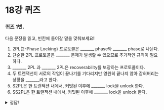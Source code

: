 # 18강 퀴즈

### 퀴즈 1번.

다음 문장을 읽고, 빈칸에 들어갈 말을 맞춰보세요!

1. 2PL(2-Phase Locking) 프로토콜은 _______ phase와 _______ phase로 나뉜다.
2. 단순한 2PL 프로토콜은 _______ 문제가 발생할 수 있으므로 추가적인 규칙이 필요하다.
3. _______ 2PL 과 _______ 2PL은 recoverability를 보장하는 프로토콜이다.
4. 두 트랜잭션이 서로의 작업이 끝나기를 기다리지만 영원히 끝나지 않아 갇혀버리는 상황을 _______라고 한다.
5. S2PL은 한 트랜잭션 내에서, 커밋된 이후에 _______ lock을 unlock 한다.
6. SS2PL은 한 트랜잭션 내에서, 커밋된 이후에 _______ lock을 unlock 한다.

<details>
<summary>
  정답!
</summary>

expanding, shrinking

deadlock(교착상태)

Strict 2PL(S2PL), Strong Strict 2PL(SS2PL, rigorous 2PL)
    
deadlock(교착상태)
    
write
    
모든 (read, wirte)
  
</details>
